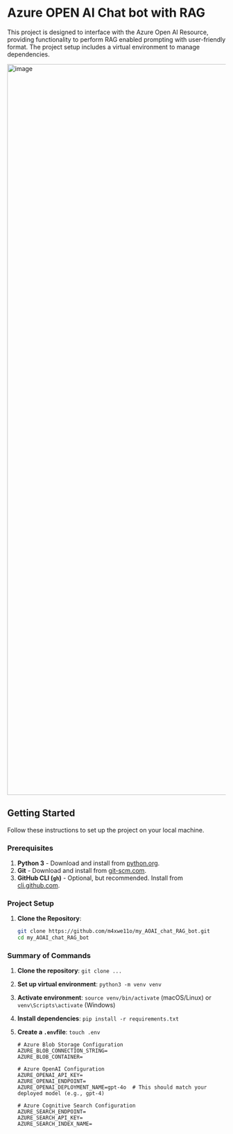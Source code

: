 # Azure OPEN AI Chat bot with RAG

This project is designed to interface with the Azure Open AI Resource, providing functionality to perform RAG enabled prompting with user-friendly format. The project setup includes a virtual environment to manage dependencies.

<img width="1680" alt="image" src="https://github.com/user-attachments/assets/44ab2e30-ef28-4075-801a-81483cdf4684">

## Getting Started

Follow these instructions to set up the project on your local machine.

### Prerequisites

1. **Python 3** - Download and install from [python.org](https://www.python.org/).
2. **Git** - Download and install from [git-scm.com](https://git-scm.com/).
3. **GitHub CLI (`gh`)** - Optional, but recommended. Install from [cli.github.com](https://cli.github.com/).

### Project Setup

1. **Clone the Repository**:

   ```bash
   git clone https://github.com/m4xwe11o/my_AOAI_chat_RAG_bot.git
   cd my_AOAI_chat_RAG_bot

### Summary of Commands

1. **Clone the repository**: `git clone ...`
2. **Set up virtual environment**: `python3 -m venv venv`
3. **Activate environment**: `source venv/bin/activate` (macOS/Linux) or `venv\Scripts\activate` (Windows)
4. **Install dependencies**: `pip install -r requirements.txt`
5. **Create a `.env`file**: `touch .env`
   
   ```
   # Azure Blob Storage Configuration
   AZURE_BLOB_CONNECTION_STRING=
   AZURE_BLOB_CONTAINER=

   # Azure OpenAI Configuration
   AZURE_OPENAI_API_KEY=
   AZURE_OPENAI_ENDPOINT=
   AZURE_OPENAI_DEPLOYMENT_NAME=gpt-4o  # This should match your deployed model (e.g., gpt-4)

   # Azure Cognitive Search Configuration
   AZURE_SEARCH_ENDPOINT=
   AZURE_SEARCH_API_KEY=
   AZURE_SEARCH_INDEX_NAME=
   ```
